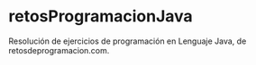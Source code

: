 # retosProgramacionJava
Resolución de ejercicios de programación en Lenguaje Java, de retosdeprogramacion.com.
